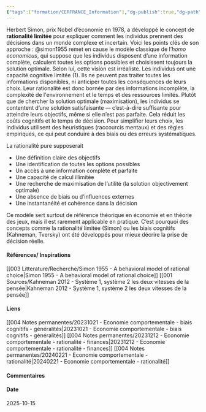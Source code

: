 ```yaml
---
{"tags":["formation/CERFRANCE_Information"],"dg-publish":true,"dg-path":"Notes permanentes/20251015 - Rationalité limitée - généralités.md","permalink":"/notes-permanentes/20251015-rationalite-limitee-generalites/","dgPassFrontmatter":true}
---
```


Herbert Simon, prix Nobel d’économie en 1978, a développé le concept de **rationalité limitée** pour expliquer comment les individus prennent des décisions dans un monde complexe et incertain. Voici les points clés de son approche :
@simon1955 remet en cause le modèle classique de l’_homo economicus_, qui suppose que les individus disposent d’une information complète, calculent toutes les options possibles et choisissent toujours la solution optimale. Selon lui, cette vision est irréaliste.
Les individus ont une capacité cognitive limitée (1).
Ils ne peuvent pas traiter toutes les informations disponibles, ni anticiper toutes les conséquences de leurs choix. 
Leur rationalité est donc bornée par des informations incomplète, la complexité de l'environnement et le temps et des ressources limités. 
Plutôt que de chercher la solution optimale (maximisation), les individus se contentent d’une solution satisfaisante — c’est-à-dire suffisante pour atteindre leurs objectifs, même si elle n’est pas parfaite. Cela réduit les coûts cognitifs et le temps de décision.
Pour simplifier leurs choix, les individus utilisent des heuristiques (raccourcis mentaux) et des règles empiriques, ce qui peut conduire à des biais ou des erreurs systématiques.

La rationalité pure supposerait 
- Une définition claire des objectifs
- Une identification de toutes les options possibles
- Un accès à une information complète et parfaite
- Une capacité de calcul illimitée
- Une recherche de maximisation de l’utilité (la solution objectivement optimale)
- Une absence de biais ou d’influences externes
- Une instantanéité et cohérence dans la décision

Ce modèle sert surtout de référence théorique en économie et en théorie des jeux, mais il est rarement applicable en pratique. C’est pourquoi des concepts comme la rationalité limitée (Simon) ou les biais cognitifs (Kahneman, Tversky) ont été développés pour mieux décrire la prise de décision réelle.

#### Références/ Inspirations
[[003 Litterature/Recherche/Simon 1955 - A behavioral model of rational choice\|Simon 1955 - A behavioral model of rational choice]]
[[001 Sources/Kahneman 2012 - Système 1, système 2 les deux vitesses de la pensée\|Kahneman 2012 - Système 1, système 2 les deux vitesses de la pensée]]

#### Liens
[[004 Notes permanentes/20231021 - Economie comportementale - biais cognitifs - généralités\|20231021 - Economie comportementale - biais cognitifs - généralités]]
[[004 Notes permanentes/20231212 - Economie comportementale - rationalité - finances\|20231212 - Economie comportementale - rationalité - finances]]
[[004 Notes permanentes/20240221 - Economie comportementale -  rationalité\|20240221 - Economie comportementale -  rationalité]]
#### Commentaires



#### Date
2025-10-15





